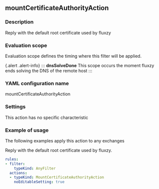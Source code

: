 ## mountCertificateAuthorityAction

### Description

Reply with the default root certificate used by fluxzy

### Evaluation scope

Evaluation scope defines the timing where this filter will be applied. 

{.alert .alert-info}
:::
**dnsSolveDone** This scope occurs the moment fluxzy ends solving the DNS of the remote host
:::

### YAML configuration name

mountCertificateAuthorityAction

### Settings

This action has no specific characteristic

### Example of usage

The following examples apply this action to any exchanges

Reply with the default root certificate used by fluxzy.

```yaml
rules:
- filter:
    typeKind: AnyFilter
  actions:
  - typeKind: MountCertificateAuthorityAction
    noEditableSetting: true
```



